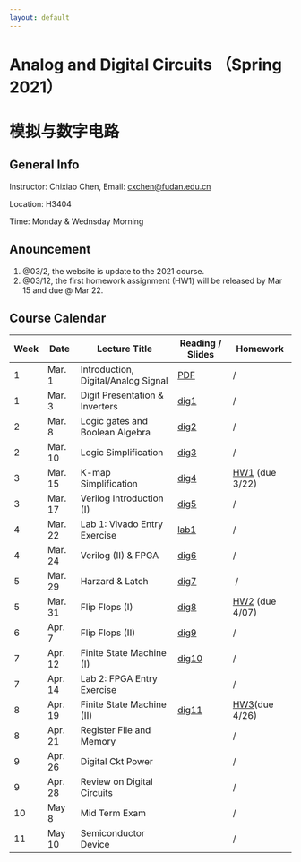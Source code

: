 ```yaml
---
layout: default
---
```


# Analog and Digital Circuits （Spring 2021）
# 模拟与数字电路

## General Info

Instructor: Chixiao Chen, 
Email: cxchen@fudan.edu.cn

Location: H3404

Time: Monday & Wednsday Morning


## Anouncement
1. @03/2, the website is update to the 2021 course.
2. @03/12, the first homework assignment (HW1) will be released by Mar 15 and due @ Mar 22.

## Course Calendar

 Week | Date | Lecture Title | Reading / Slides | Homework|
 ---- |  ---- |-----|-----|----|
1| Mar. 1 | Introduction, Digital/Analog Signal | [PDF](./cktlec01.pdf)  | / |
1| Mar. 3 | Digit Presentation & Inverters | [dig1](./cktlec02.pdf)  | / |
2| Mar. 8 | Logic gates and Boolean Algebra | [dig2](./cktlec03.pdf)  | / |
2| Mar. 10 | Logic Simplification | [dig3](./cktlec04.pdf)  | / |
3| Mar. 15 | K-map Simplification | [dig4](./cktlec05.pdf)  | [HW1](./hw1_2021.pdf) (due 3/22) |
3| Mar. 17 | Verilog Introduction (I) | [dig5](./cktlec06.pdf) | / |
4| Mar. 22 | Lab 1: Vivado Entry Exercise | [lab1](./cktlab01.pdf)| / |
4| Mar. 24 | Verilog (II) & FPGA | [dig6](./cktlec07.pdf) | / |
5| Mar. 29 | Harzard & Latch| [dig7](./cktlec08.pdf) | / |
5| Mar. 31 | Flip Flops (I) | [dig8](./cktlec09.pdf) | [HW2](./hw2_2021.pdf) (due 4/07) |
6| Apr. 7  | Flip Flops (II)| [dig9](./cktlec10.pdf)| / |
7| Apr. 12  | Finite State Machine (I) | [dig10](./cktlec11.pdf)| / |
7| Apr. 14  | Lab 2: FPGA Entry Exercise | | / |
8| Apr. 19  | Finite State Machine (II)| [dig11](./cktlec12.pdf)| [HW3](./hw3_2021.pdf)(due 4/26)|
8| Apr. 21  | Register File and Memory| | / |
9| Apr. 26  | Digital Ckt Power | | / |
9| Apr. 28  | Review on Digital Circuits| | / |
10| May 8  | Mid Term Exam| | / |
11| May 10 | Semiconductor Device | | / |
